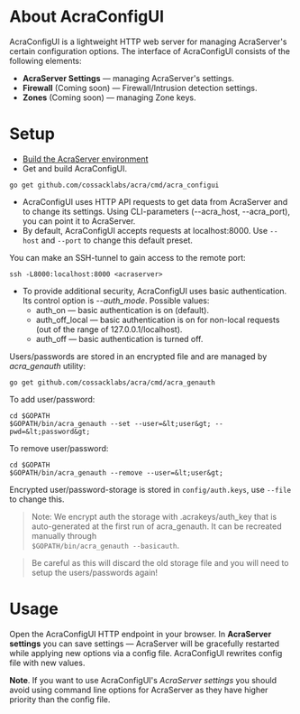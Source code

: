 # About AcraConfigUI
AcraConfigUI is a lightweight HTTP web server for managing AcraServer's certain configuration options.
The interface of AcraConfigUI consists of the following elements:
 
* **AcraServer Settings** — managing AcraServer's settings.
* **Firewall** (Coming soon) — Firewall/Intrusion detection settings.
* **Zones** (Coming soon) — managing Zone keys.
# Setup
* [Build the AcraServer environment](https://github.com/cossacklabs/acra/wiki/Quick-start-guide#build-the-key-generator-and-generate-keys)
* Get and build AcraConfigUI.
```
go get github.com/cossacklabs/acra/cmd/acra_configui
```
*  AcraConfigUI uses HTTP API requests to get data from AcraServer and to change its settings. Using CLI-parameters (--acra_host, --acra_port), you can point it to AcraServer.
*  By default, AcraConfigUI accepts requests at localhost:8000. Use `--host` and `--port` to change this default preset.
 
You can make an SSH-tunnel to gain access to the remote port:
```
ssh -L8000:localhost:8000 <acraserver>
```
* To provide additional security, AcraConfigUI uses basic authentication. Its control option is *--auth_mode*. Possible values:
  * auth_on — basic authentication is on (default).
  * auth_off_local — basic authentication is on for non-local requests (out of the range of 127.0.0.1/localhost).
  * auth_off — basic authentication is turned off.
  
Users/passwords are stored in an encrypted file and are managed by *acra_genauth* utility:
  
```go get github.com/cossacklabs/acra/cmd/acra_genauth```
  
To add user/password:  
```
cd $GOPATH
$GOPATH/bin/acra_genauth --set --user=&lt;user&gt; --pwd=&lt;password&gt;
```
To remove user/password:
```
cd $GOPATH
$GOPATH/bin/acra_genauth --remove --user=&lt;user&gt;
```
  
Encrypted user/password-storage is stored in ```config/auth.keys```, use `--file` to change this.
  
> Note: We encrypt auth the storage with .acrakeys/auth_key that is auto-generated at the first run of acra_genauth. It can be recreated manually through  
```$GOPATH/bin/acra_genauth --basicauth```.
 
 > Be careful as this will discard the old storage file and you will need to setup the users/passwords again!
# Usage
Open the AcraConfigUI HTTP endpoint in your browser.
In **AcraServer settings** you can save settings — AcraServer will be gracefully restarted while applying new options via a config file. AcraConfigUI rewrites config file with new values.

**Note**. If you want to use AcraConfigUI's *AcraServer settings* you should avoid using command line options for AcraServer as they have higher priority than the config file.
